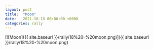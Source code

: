 ```yaml
---
layout: post
title:  "Moon"
date:   2021-10-18 00:00:00 +0000
categories: rally
---
```


[![Moon]({{ site.baseurl }}/rally/18%20-%20moon.png)]({{ site.baseurl }}/rally/18%20-%20moon.png)

